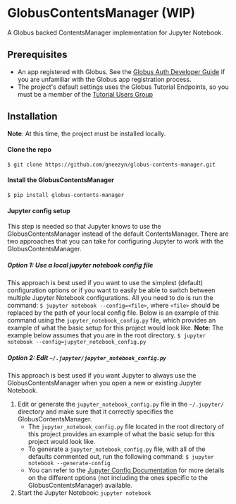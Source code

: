 # GlobusContentsManager (WIP)
A Globus backed ContentsManager implementation for Jupyter Notebook.

## Prerequisites
* An app registered with Globus. See the [Globus Auth Developer Guide](https://docs.globus.org/api/auth/developer-guide/) if you are unfamiliar with the Globus app registration process.
* The project's default settings uses the Globus Tutorial Endpoints, so you must be a member of the [Tutorial Users Group](https://app.globus.org/groups/50b6a29c-63ac-11e4-8062-22000ab68755)

## Installation
**Note**: At this time, the project must be installed locally.

#### Clone the repo
`$ git clone https://github.com/gneezyn/globus-contents-manager.git`

#### Install the GlobusContentsManager
`$ pip install globus-contents-manager`

#### Jupyter config setup
This step is needed so that Jupyter knows to use the GlobusContentsManager instead of the default ContentsManager. There are two approaches that you can take for configuring Jupyter to work with the GlobusContentsManager.

##### Option 1: Use a local jupyter notebook config file
This approach is best used if you want to use the simplest (default) configuration options or if you want to easily be able to switch between multiple Jupyter Notebook configurations. All you need to do is run the command: `$ jupyter notebook --config=<file>`, where `<file>` should be replaced by the path of your local config file. Below is an example of this command using the `jupyter_notebook_config.py` file, which provides an example of what the basic setup for this project would look like.
**Note**: The example below assumes that you are in the root directory.
`$ jupyter notebook --config=jupyter_notebook_config.py`

##### Option 2: Edit `~/.jupyter/jupyter_notebook_config.py`
This approach is best used if you want Jupyter to always use the GlobusContentsManager when you open a new or existing Jupyter Notebook. 

1. Edit or generate the `jupyter_notebook_config.py` file in the `~/.jupyter/` directory and make sure that it correctly specifies the GlobusContentsManager.
    * The `jupyter_notebook_config.py` file located in the root directory of this project provides an example of what the basic setup for this project would look like.
    * To generate a `jupyter_notebook_config.py` file, with all of the defaults commented out, run the following command: `$ jupyter notebook --generate-config`
    * You can refer to the [Jupyter Config Documentation](https://jupyter-notebook.readthedocs.io/en/stable/config.html) for more details on the different options (not including the ones specific to the GlobusContentsManager) available.
2. Start the Jupyter Notebook: `jupyter notebook`